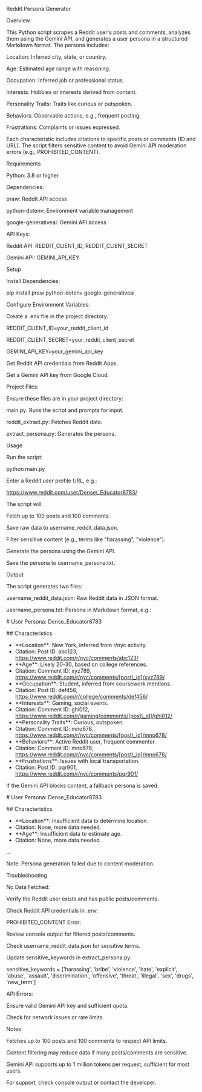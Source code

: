 ﻿Reddit Persona Generator

Overview

This Python script scrapes a Reddit user's posts and comments, analyzes them using the Gemini API, and generates a user persona in a structured Markdown format. The persona includes:

Location: Inferred city, state, or country.

Age: Estimated age range with reasoning.

Occupation: Inferred job or professional status.

Interests: Hobbies or interests derived from content.

Personality Traits: Traits like curious or outspoken.

Behaviors: Observable actions, e.g., frequent posting.

Frustrations: Complaints or issues expressed.

Each characteristic includes citations to specific posts or comments (ID and URL). The script filters sensitive content to avoid Gemini API moderation errors (e.g., PROHIBITED\_CONTENT).

Requirements

Python: 3.8 or higher

Dependencies:

praw: Reddit API access

python-dotenv: Environment variable management

google-generativeai: Gemini API access


API Keys:

Reddit API: REDDIT\_CLIENT\_ID, REDDIT\_CLIENT\_SECRET

Gemini API: GEMINI\_API\_KEY



Setup

Install Dependencies:

pip install praw python-dotenv google-generativeai


Configure Environment Variables:

Create a .env file in the project directory:

REDDIT\_CLIENT\_ID=your\_reddit\_client\_id

REDDIT\_CLIENT\_SECRET=your\_reddit\_client\_secret

GEMINI\_API\_KEY=your\_gemini\_api\_key


Get Reddit API credentials from Reddit Apps.

Get a Gemini API key from Google Cloud.


Project Files:

Ensure these files are in your project directory:

main.py: Runs the script and prompts for input.

reddit\_extract.py: Fetches Reddit data.

extract\_persona.py: Generates the persona.



Usage

Run the script:

python main.py


Enter a Reddit user profile URL, e.g.:

https://www.reddit.com/user/Dense\_Educator8783/


The script will:

Fetch up to 100 posts and 100 comments.

Save raw data to username\_reddit\_data.json.

Filter sensitive content (e.g., terms like "harassing", "violence").

Generate the persona using the Gemini API.

Save the persona to username\_persona.txt.



Output

The script generates two files:

username\_reddit\_data.json: Raw Reddit data in JSON format.

username\_persona.txt: Persona in Markdown format, e.g.:

\# User Persona: Dense\_Educator8783

\## Characteristics

- \*\*Location\*\*: New York, inferred from r/nyc activity.
- Citation: Post ID: abc123, https://www.reddit.com/r/nyc/comments/abc123/
- \*\*Age\*\*: Likely 20-30, based on college references.
- Citation: Comment ID: xyz789, https://www.reddit.com/r/nyc/comments/[post\_id]/xyz789/
- \*\*Occupation\*\*: Student, inferred from coursework mentions.
- Citation: Post ID: def456, https://www.reddit.com/r/college/comments/def456/
- \*\*Interests\*\*: Gaming, social events.
- Citation: Comment ID: ghi012, https://www.reddit.com/r/gaming/comments/[post\_id]/ghi012/
- \*\*Personality Traits\*\*: Curious, outspoken.
- Citation: Comment ID: mno678, https://www.reddit.com/r/nyc/comments/[post\_id]/mno678/
- \*\*Behaviors\*\*: Active Reddit user, frequent commenter.
- Citation: Comment ID: mno678, https://www.reddit.com/r/nyc/comments/[post\_id]/mno678/
- \*\*Frustrations\*\*: Issues with local transportation.
- Citation: Post ID: pqr901, https://www.reddit.com/r/nyc/comments/pqr901/



If the Gemini API blocks content, a fallback persona is saved:

\# User Persona: Dense\_Educator8783

\## Characteristics

- \*\*Location\*\*: Insufficient data to determine location.
- Citation: None, more data needed.
- \*\*Age\*\*: Insufficient data to estimate age.
- Citation: None, more data needed.

...

Note: Persona generation failed due to content moderation.

Troubleshooting

No Data Fetched:

Verify the Reddit user exists and has public posts/comments.

Check Reddit API credentials in .env.


PROHIBITED\_CONTENT Error:

Review console output for filtered posts/comments.

Check username\_reddit\_data.json for sensitive terms.

Update sensitive\_keywords in extract\_persona.py:

sensitive\_keywords = ['harassing', 'bribe', 'violence', 'hate', 'explicit', 'abuse', 'assault', 'discrimination', 'offensive', 'threat', 'illegal', 'sex', 'drugs', 'new\_term']




API Errors:

Ensure valid Gemini API key and sufficient quota.

Check for network issues or rate limits.



Notes

Fetches up to 100 posts and 100 comments to respect API limits.

Content filtering may reduce data if many posts/comments are sensitive.

Gemini API supports up to 1 million tokens per request, sufficient for most users.

For support, check console output or contact the developer.
